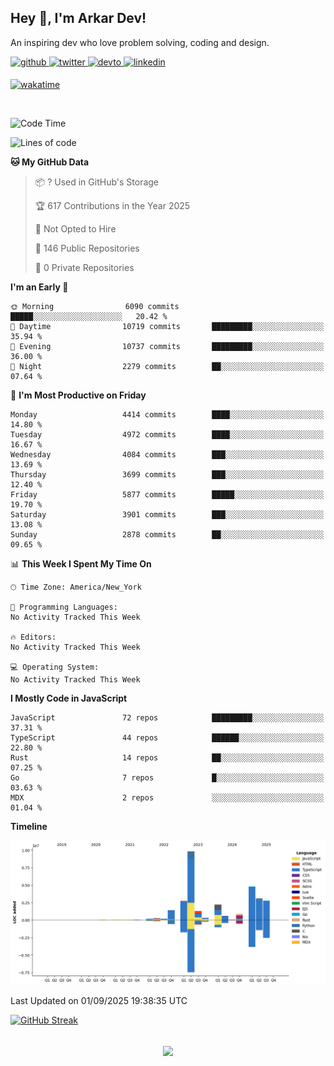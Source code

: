 ## Hey 👋, I'm Arkar Dev!  

An inspiring dev who love problem solving, coding and design.

<a href="https://github.com/Riley1101" target="_blank">
<img src=https://img.shields.io/badge/github-%2324292e.svg?&style=for-the-badge&logo=github&logoColor=white alt=github style="margin-bottom: 5px;" />
</a>
<a href="https://twitter.com/arkardev" target="_blank">
<img src=https://img.shields.io/badge/twitter-%2300acee.svg?&style=for-the-badge&logo=twitter&logoColor=white alt=twitter style="margin-bottom: 5px;" />
</a>
<a href="https://dev.to/riley1101" target="_blank">
<img src=https://img.shields.io/badge/dev.to-%2308090A.svg?&style=for-the-badge&logo=dev.to&logoColor=white alt=devto style="margin-bottom: 5px;" />
</a>
<a href="https://linkedin.com/in/arkar-kaung-myat" target="_blank">
<img src=https://img.shields.io/badge/linkedin-%231E77B5.svg?&style=for-the-badge&logo=linkedin&logoColor=white alt=linkedin style="margin-bottom: 5px;" />
</a>
  
[![wakatime](https://wakatime.com/badge/user/cf23b6e3-75f8-4c04-b0e3-273191c8d2ec.svg)](https://wakatime.com/@cf23b6e3-75f8-4c04-b0e3-273191c8d2ec)

<br/>

<!--START_SECTION:waka-->
![Code Time](http://img.shields.io/badge/Code%20Time-1%2C414%20hrs%2020%20mins-blue)

![Lines of code](https://img.shields.io/badge/From%20Hello%20World%20I%27ve%20Written-31.0%20million%20lines%20of%20code-blue)

**🐱 My GitHub Data** 

> 📦 ? Used in GitHub's Storage 
 > 
> 🏆 617 Contributions in the Year 2025
 > 
> 🚫 Not Opted to Hire
 > 
> 📜 146 Public Repositories 
 > 
> 🔑 0 Private Repositories 
 > 
**I'm an Early 🐤** 

```text
🌞 Morning                6090 commits        █████░░░░░░░░░░░░░░░░░░░░   20.42 % 
🌆 Daytime                10719 commits       █████████░░░░░░░░░░░░░░░░   35.94 % 
🌃 Evening                10737 commits       █████████░░░░░░░░░░░░░░░░   36.00 % 
🌙 Night                  2279 commits        ██░░░░░░░░░░░░░░░░░░░░░░░   07.64 % 
```
📅 **I'm Most Productive on Friday** 

```text
Monday                   4414 commits        ████░░░░░░░░░░░░░░░░░░░░░   14.80 % 
Tuesday                  4972 commits        ████░░░░░░░░░░░░░░░░░░░░░   16.67 % 
Wednesday                4084 commits        ███░░░░░░░░░░░░░░░░░░░░░░   13.69 % 
Thursday                 3699 commits        ███░░░░░░░░░░░░░░░░░░░░░░   12.40 % 
Friday                   5877 commits        █████░░░░░░░░░░░░░░░░░░░░   19.70 % 
Saturday                 3901 commits        ███░░░░░░░░░░░░░░░░░░░░░░   13.08 % 
Sunday                   2878 commits        ██░░░░░░░░░░░░░░░░░░░░░░░   09.65 % 
```


📊 **This Week I Spent My Time On** 

```text
🕑︎ Time Zone: America/New_York

💬 Programming Languages: 
No Activity Tracked This Week

🔥 Editors: 
No Activity Tracked This Week

💻 Operating System: 
No Activity Tracked This Week
```

**I Mostly Code in JavaScript** 

```text
JavaScript               72 repos            █████████░░░░░░░░░░░░░░░░   37.31 % 
TypeScript               44 repos            ██████░░░░░░░░░░░░░░░░░░░   22.80 % 
Rust                     14 repos            ██░░░░░░░░░░░░░░░░░░░░░░░   07.25 % 
Go                       7 repos             █░░░░░░░░░░░░░░░░░░░░░░░░   03.63 % 
MDX                      2 repos             ░░░░░░░░░░░░░░░░░░░░░░░░░   01.04 % 
```



**Timeline**

![Lines of Code chart](https://raw.githubusercontent.com/Riley1101/Riley1101/main/assets/bar_graph.png)


 Last Updated on 01/09/2025 19:38:35 UTC
<!--END_SECTION:waka-->

[![GitHub Streak](https://streak-stats.demolab.com?user=Riley1101)](https://git.io/streak-stats)
  
<br/>  
<div align="center">
<img src="https://komarev.com/ghpvc/?username=Riley1101&&style=flat-square" align="center" />
</div>  

